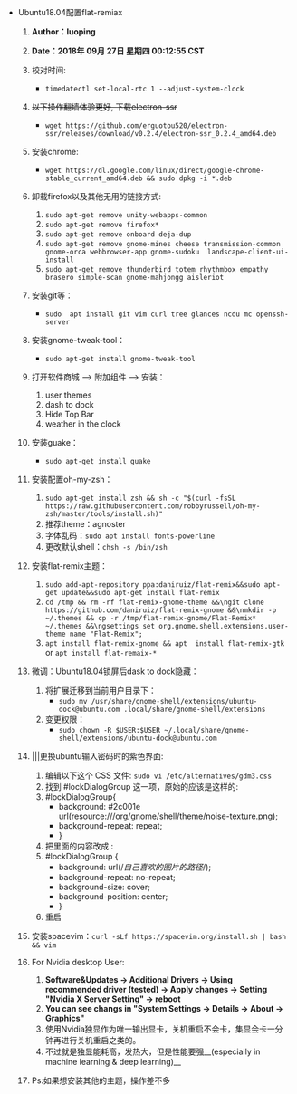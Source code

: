 - Ubuntu18.04配置flat-remiax
    1. __Author：luoping__
    2. __Date：2018年 09月 27日 星期四 00:12:55 CST__
    3. 校对时间:
         - `timedatectl set-local-rtc 1 --adjust-system-clock`
    4. ~~以下操作翻墙体验更好, 下载electron-ssr~~
         - `wget https://github.com/erguotou520/electron-ssr/releases/download/v0.2.4/electron-ssr_0.2.4_amd64.deb`
    5. 安装chrome:
         - `wget https://dl.google.com/linux/direct/google-chrome-stable_current_amd64.deb && sudo dpkg -i *.deb`
    6. 卸载firefox以及其他无用的链接方式:
         1. `sudo apt-get remove unity-webapps-common`
         2. `sudo apt-get remove firefox*`
         3. `sudo apt-get remove onboard deja-dup`
         4. `sudo apt-get remove gnome-mines cheese transmission-common gnome-orca webbrowser-app gnome-sudoku  landscape-client-ui-install`
         5. `sudo apt-get remove thunderbird totem rhythmbox empathy brasero simple-scan gnome-mahjongg aisleriot`
    7. 安装git等：
         - `sudo  apt install git vim curl tree glances ncdu mc openssh-server`
    8. 安装gnome-tweak-tool：
         - `sudo apt-get install gnome-tweak-tool`
    9. 打开软件商城 --> 附加组件 --> 安装：
         1. user themes
         2.  dash to dock
         3. Hide Top Bar
         4. weather in the clock
    10. 安装guake：
          - `sudo apt-get install guake`
    11. 安装配置oh-my-zsh：
          1. `sudo apt-get install zsh && sh -c "$(curl -fsSL https://raw.githubusercontent.com/robbyrussell/oh-my-zsh/master/tools/install.sh)"`
          2. 推荐theme：agnoster
          3. 字体乱码：`sudo apt install fonts-powerline`
          4. 更改默认shell：`chsh -s /bin/zsh`
    12. 安装flat-remix主题：
          1. `sudo add-apt-repository ppa:daniruiz/flat-remix&&sudo apt-get update&&sudo apt-get install flat-remix`
          2. `cd /tmp && rm -rf flat-remix-gnome-theme &&\ngit clone https://github.com/daniruiz/flat-remix-gnome &&\nmkdir -p ~/.themes && cp -r /tmp/flat-remix-gnome/Flat-Remix* ~/.themes &&\ngsettings set org.gnome.shell.extensions.user-theme name "Flat-Remix";`
          3. `apt install flat-remix-gnome && apt  install flat-remix-gtk ` or `apt install flat-remaix-*`

    13. 微调：Ubuntu18.04锁屏后dask to dock隐藏：
          1. 将扩展迁移到当前用户目录下：
             - `sudo mv /usr/share/gnome-shell/extensions/ubuntu-dock@ubuntu.com .local/share/gnome-shell/extensions`
          2. 变更权限：
             - `sudo chown -R $USER:$USER ~/.local/share/gnome-shell/extensions/ubuntu-dock@ubuntu.com`
    14. |||更换ubuntu输入密码时的紫色界面:
          1. 编辑以下这个 CSS 文件: `sudo vi /etc/alternatives/gdm3.css`
          2. 找到  #lockDialogGroup 这一项，原始的应该是这样的:
          3. #lockDialogGroup{
             - background: #2c001e url(resource:///org/gnome/shell/theme/noise-texture.png);
             - background-repeat: repeat;
             - }
          4. 把里面的内容改成  :
          5. #lockDialogGroup {
             - background: url(/*自己喜欢的图片的路径*/);
             - background-repeat: no-repeat;
             - background-size: cover;
             - background-position: center;
             - }
          6. 重启
    15. 安装spacevim：`curl -sLf https://spacevim.org/install.sh | bash && vim`
    16. For Nvidia desktop User: 
          1. __Software&Updates -> Additional Drivers -> Using recommended driver (tested) -> Apply changes -> Setting "Nvidia X Server Setting" -> reboot__
          2. __You can see changs in "System Settings -> Details -> About -> Graphics"__
          3. 使用Nvidia独显作为唯一输出显卡，关机重启不会卡，集显会卡一分钟再进行关机重启之类的。
          4. 不过就是独显能耗高，发热大，但是性能要强__(especially in machine learning & deep learning)__
    17. Ps:如果想安装其他的主题，操作差不多
